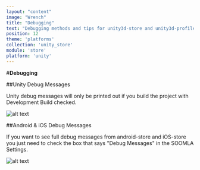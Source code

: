 ```yaml
---
layout: "content"
image: "Wrench"
title: "Debugging"
text: "Debugging methods and tips for unity3d-store and unity3d-profile."
position: 12
theme: 'platforms'
collection: 'unity_store'
module: 'store'
platform: 'unity'
---
```


#**Debugging**

##Unity Debug Messages

Unity debug messages will only be printed out if you build the project with Development Build checked.

![alt text](/img/tutorial_img/unity_debugging/devBuild.png "Developer build")

##Android & iOS Debug Messages

If you want to see full debug messages from android-store and iOS-store you just need to check the box that says "Debug Messages" in the SOOMLA Settings.

![alt text](/img/tutorial_img/unity_debugging/debugMsgs.png "Debug messages")
